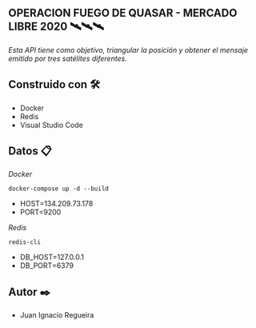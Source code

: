 ## OPERACION FUEGO DE QUASAR - MERCADO LIBRE 2020 🛰️🛰️🛰️
_Esta API tiene como objetivo, triangular la posición y obtener el mensaje emitido por tres satélites diferentes._

## Construido con 🛠️
* Docker
* Redis
* Visual Studio Code

## Datos 📋

_Docker_

```
docker-compose up -d --build
```

* HOST=134.209.73.178
* PORT=9200

_Redis_

```
redis-cli
```

* DB_HOST=127.0.0.1
* DB_PORT=6379

## Autor ✒️
* Juan Ignacio Regueira
